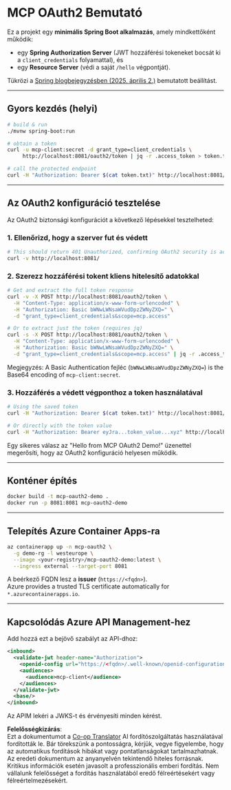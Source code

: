 <!--
CO_OP_TRANSLATOR_METADATA:
{
  "original_hash": "bcd07a55d0e5baece8d0a1a0310fdfe6",
  "translation_date": "2025-05-17T15:44:12+00:00",
  "source_file": "05-AdvancedTopics/mcp-oauth2-demo/README.md",
  "language_code": "hu"
}
-->
# MCP OAuth2 Bemutató

Ez a projekt egy **minimális Spring Boot alkalmazás**, amely mindkettőként működik:

* egy **Spring Authorization Server** (JWT hozzáférési tokeneket bocsát ki a `client_credentials` folyamattal), és  
* egy **Resource Server** (védi a saját `/hello` végpontját).

Tükrözi a [Spring blogbejegyzésben (2025. április 2.)](https://spring.io/blog/2025/04/02/mcp-server-oauth2) bemutatott beállítást.

---

## Gyors kezdés (helyi)

```bash
# build & run
./mvnw spring-boot:run

# obtain a token
curl -u mcp-client:secret -d grant_type=client_credentials \
     http://localhost:8081/oauth2/token | jq -r .access_token > token.txt

# call the protected endpoint
curl -H "Authorization: Bearer $(cat token.txt)" http://localhost:8081/hello
```

---

## Az OAuth2 konfiguráció tesztelése

Az OAuth2 biztonsági konfigurációt a következő lépésekkel tesztelheted:

### 1. Ellenőrizd, hogy a szerver fut és védett

```bash
# This should return 401 Unauthorized, confirming OAuth2 security is active
curl -v http://localhost:8081/
```

### 2. Szerezz hozzáférési tokent kliens hitelesítő adatokkal

```bash
# Get and extract the full token response
curl -v -X POST http://localhost:8081/oauth2/token \
  -H "Content-Type: application/x-www-form-urlencoded" \
  -H "Authorization: Basic bWNwLWNsaWVudDpzZWNyZXQ=" \
  -d "grant_type=client_credentials&scope=mcp.access"

# Or to extract just the token (requires jq)
curl -s -X POST http://localhost:8081/oauth2/token \
  -H "Content-Type: application/x-www-form-urlencoded" \
  -H "Authorization: Basic bWNwLWNsaWVudDpzZWNyZXQ=" \
  -d "grant_type=client_credentials&scope=mcp.access" | jq -r .access_token > token.txt
```

Megjegyzés: A Basic Authentication fejléc (`bWNwLWNsaWVudDpzZWNyZXQ=`) is the Base64 encoding of `mcp-client:secret`.

### 3. Hozzáférés a védett végponthoz a token használatával

```bash
# Using the saved token
curl -H "Authorization: Bearer $(cat token.txt)" http://localhost:8081/hello

# Or directly with the token value
curl -H "Authorization: Bearer eyJra...token_value...xyz" http://localhost:8081/hello
```

Egy sikeres válasz az "Hello from MCP OAuth2 Demo!" üzenettel megerősíti, hogy az OAuth2 konfiguráció helyesen működik.

---

## Konténer építés

```bash
docker build -t mcp-oauth2-demo .
docker run -p 8081:8081 mcp-oauth2-demo
```

---

## Telepítés **Azure Container Apps**-ra

```bash
az containerapp up -n mcp-oauth2 \
  -g demo-rg -l westeurope \
  --image <your-registry>/mcp-oauth2-demo:latest \
  --ingress external --target-port 8081
```

A beérkező FQDN lesz a **issuer** (`https://<fqdn>`).  
Azure provides a trusted TLS certificate automatically for `*.azurecontainerapps.io`.

---

## Kapcsolódás **Azure API Management**-hez

Add hozzá ezt a bejövő szabályt az API-dhoz:

```xml
<inbound>
  <validate-jwt header-name="Authorization">
    <openid-config url="https://<fqdn>/.well-known/openid-configuration"/>
    <audiences>
      <audience>mcp-client</audience>
    </audiences>
  </validate-jwt>
  <base/>
</inbound>
```

Az APIM lekéri a JWKS-t és érvényesíti minden kérést.

**Felelősségkizárás**:  
Ezt a dokumentumot a [Co-op Translator](https://github.com/Azure/co-op-translator) AI fordítószolgáltatás használatával fordították le. Bár törekszünk a pontosságra, kérjük, vegye figyelembe, hogy az automatikus fordítások hibákat vagy pontatlanságokat tartalmazhatnak. Az eredeti dokumentum az anyanyelvén tekintendő hiteles forrásnak. Kritikus információk esetén javasolt a professzionális emberi fordítás. Nem vállalunk felelősséget a fordítás használatából eredő félreértésekért vagy félreértelmezésekért.